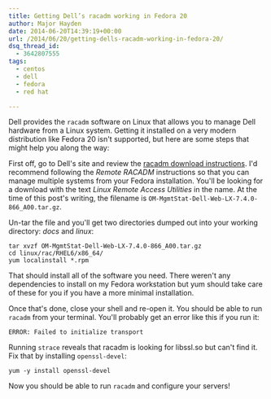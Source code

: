 ```yaml
---
title: Getting Dell’s racadm working in Fedora 20
author: Major Hayden
date: 2014-06-20T14:39:19+00:00
url: /2014/06/20/getting-dells-racadm-working-in-fedora-20/
dsq_thread_id:
  - 3642807555
tags:
  - centos
  - dell
  - fedora
  - red hat

---
```

Dell provides the `racadm` software on Linux that allows you to manage Dell hardware from a Linux system. Getting it installed on a very modern distribution like Fedora 20 isn't supported, but here are some steps that might help you along the way:

First off, go to Dell's site and review the [racadm download instructions][1]. I'd recommend following the _Remote RACADM_ instructions so that you can manage multiple systems from your Fedora installation. You'll be looking for a download with the text _Linux Remote Access Utilities_ in the name. At the time of this post's writing, the filename is `OM-MgmtStat-Dell-Web-LX-7.4.0-866_A00.tar.gz`.

Un-tar the file and you'll get two directories dumped out into your working directory: _docs_ and _linux_:

```
tar xvzf OM-MgmtStat-Dell-Web-LX-7.4.0-866_A00.tar.gz
cd linux/rac/RHEL6/x86_64/
yum localinstall *.rpm
```


That should install all of the software you need. There weren't any dependencies to install on my Fedora workstation but yum should take care of these for you if you have a more minimal installation.

Once that's done, close your shell and re-open it. You should be able to run `racadm` from your terminal. You'll probably get an error like this if you run it:

```
ERROR: Failed to initialize transport
```


Running `strace` reveals that racadm is looking for libssl.so but can't find it. Fix that by installing `openssl-devel`:

```
yum -y install openssl-devel
```


Now you should be able to run `racadm` and configure your servers!

 [1]: http://en.community.dell.com/techcenter/systems-management/w/wiki/3205.racadm-command-line-interface-for-drac.aspx
